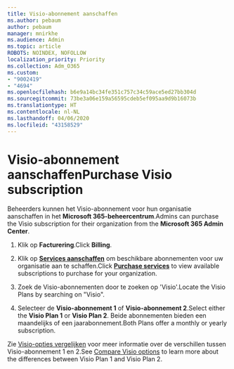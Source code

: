 ```yaml
---
title: Visio-abonnement aanschaffen
ms.author: pebaum
author: pebaum
manager: mnirkhe
ms.audience: Admin
ms.topic: article
ROBOTS: NOINDEX, NOFOLLOW
localization_priority: Priority
ms.collection: Adm_O365
ms.custom:
- "9002419"
- "4694"
ms.openlocfilehash: b6e9a14bc34fe351c757c34c59ace5ed27bb304d
ms.sourcegitcommit: 73be3a06e159a56595cdeb5ef095aa9d9b16073b
ms.translationtype: HT
ms.contentlocale: nl-NL
ms.lasthandoff: 04/06/2020
ms.locfileid: "43158529"
---
```

# <a name="purchase-visio-subscription"></a><span data-ttu-id="385fc-102">Visio-abonnement aanschaffen</span><span class="sxs-lookup"><span data-stu-id="385fc-102">Purchase Visio subscription</span></span>

<span data-ttu-id="385fc-103">Beheerders kunnen het Visio-abonnement voor hun organisatie aanschaffen in het **Microsoft 365-beheercentrum**.</span><span class="sxs-lookup"><span data-stu-id="385fc-103">Admins can purchase the Visio subscription for their organization from the **Microsoft 365 Admin Center**.</span></span>

1. <span data-ttu-id="385fc-104">Klik op **Facturering**.</span><span class="sxs-lookup"><span data-stu-id="385fc-104">Click **Billing**.</span></span>

2. <span data-ttu-id="385fc-105">Klik op **[Services aanschaffen](https://admin.microsoft.com/AdminPortal/Home?adminportal=1&msCV=%2BbOQtMNsz0ei8f5z.0.36#/catalog)** om beschikbare abonnementen voor uw organisatie aan te schaffen.</span><span class="sxs-lookup"><span data-stu-id="385fc-105">Click **[Purchase services](https://admin.microsoft.com/AdminPortal/Home?adminportal=1&msCV=%2BbOQtMNsz0ei8f5z.0.36#/catalog)** to view available subscriptions to purchase for your organization.</span></span>

3. <span data-ttu-id="385fc-106">Zoek de Visio-abonnementen door te zoeken op 'Visio'.</span><span class="sxs-lookup"><span data-stu-id="385fc-106">Locate the Visio Plans by searching on "Visio".</span></span>

4. <span data-ttu-id="385fc-107">Selecteer de **Visio-abonnement 1** of **Visio-abonnement 2**.</span><span class="sxs-lookup"><span data-stu-id="385fc-107">Select either the **Visio Plan 1** or **Visio Plan 2**.</span></span> <span data-ttu-id="385fc-108">Beide abonnementen bieden een maandelijks of een jaarabonnement.</span><span class="sxs-lookup"><span data-stu-id="385fc-108">Both Plans offer a monthly or yearly subscription.</span></span>

<span data-ttu-id="385fc-109">Zie [Visio-opties vergelijken](https://products.office.com/Visio/microsoft-visio-plans-and-pricing-compare-visio-options) voor meer informatie over de verschillen tussen Visio-abonnement 1 en 2.</span><span class="sxs-lookup"><span data-stu-id="385fc-109">See [Compare Visio options](https://products.office.com/Visio/microsoft-visio-plans-and-pricing-compare-visio-options) to learn more about the differences between Visio Plan 1 and Visio Plan 2.</span></span> 
